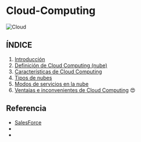 # Cloud-Computing

![Cloud](/img/cloud.jpg)

## **ÍNDICE**

1. [Introducción](/md/Introduccion.md)
2. [Definición de Cloud Computing (nube)](/md/definicion.md)
3. [Características de Cloud Computing](/md/caracteristicas.md)
4. [Tipos de nubes](/md/tipos.md)
5. [Modos de servicios en la nube](/md/modos.md)
6. [Ventajas e inconvenientes de Cloud Computing](/md/ventajas.md)
:heart_eyes:
## **Referencia**

* [SalesForce](https://www.salesforce.com/mx/cloud-computing/)
* []()
* []()
